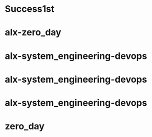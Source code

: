 # Success1st
# alx-zero_day
# alx-system_engineering-devops
# alx-system_engineering-devops
# alx-system_engineering-devops
# zero_day
